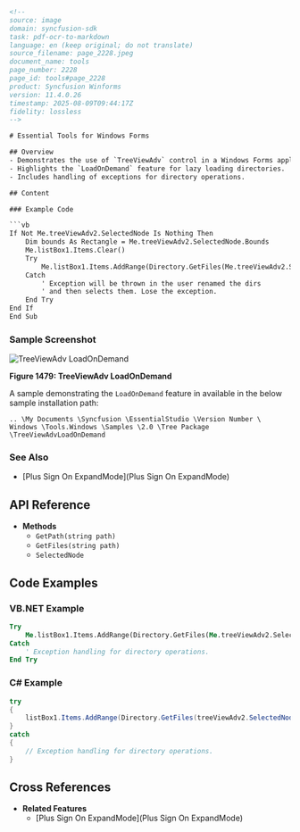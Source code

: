 ```html
<!--
source: image
domain: syncfusion-sdk
task: pdf-ocr-to-markdown
language: en (keep original; do not translate)
source_filename: page_2228.jpeg
document_name: tools
page_number: 2228
page_id: tools#page_2228
product: Syncfusion Winforms
version: 11.4.0.26
timestamp: 2025-08-09T09:44:17Z
fidelity: lossless
-->

# Essential Tools for Windows Forms

## Overview
- Demonstrates the use of `TreeViewAdv` control in a Windows Forms application.
- Highlights the `LoadOnDemand` feature for lazy loading directories.
- Includes handling of exceptions for directory operations.

## Content

### Example Code

```vb
If Not Me.treeViewAdv2.SelectedNode Is Nothing Then
    Dim bounds As Rectangle = Me.treeViewAdv2.SelectedNode.Bounds
    Me.listBox1.Items.Clear()
    Try
        Me.listBox1.Items.AddRange(Directory.GetFiles(Me.treeViewAdv2.SelectedNode.GetPath("\")))
    Catch 
        ' Exception will be thrown in the user renamed the dirs 
        ' and then selects them. Lose the exception.
    End Try
End If
End Sub
```

### Sample Screenshot

![TreeViewAdv LoadOnDemand](https://i.imgur.com/[placeholder].png)

**Figure 1479: TreeViewAdv LoadOnDemand**

A sample demonstrating the `LoadOnDemand` feature in available in the below sample installation path:

```
.. \My Documents \Syncfusion \EssentialStudio \Version Number \
Windows \Tools.Windows \Samples \2.0 \Tree Package \TreeViewAdvLoadOnDemand
```

### See Also
- [Plus Sign On ExpandMode](Plus Sign On ExpandMode)

## API Reference

- **Methods**
  - `GetPath(string path)`
  - `GetFiles(string path)`
  - `SelectedNode`

## Code Examples

### VB.NET Example

```vb
Try
    Me.listBox1.Items.AddRange(Directory.GetFiles(Me.treeViewAdv2.SelectedNode.GetPath("\")))
Catch 
    ' Exception handling for directory operations.
End Try
```

### C# Example

```csharp
try
{
    listBox1.Items.AddRange(Directory.GetFiles(treeViewAdv2.SelectedNode.GetPath("\")));
}
catch
{
    // Exception handling for directory operations.
}
```

## Cross References

- **Related Features**
  - [Plus Sign On ExpandMode](Plus Sign On ExpandMode)

<!-- tags: [product, module, control, api, version?] keywords: [windows forms, treeviewadv, loadondemand, directory, exception handling, syncfusion] -->
```